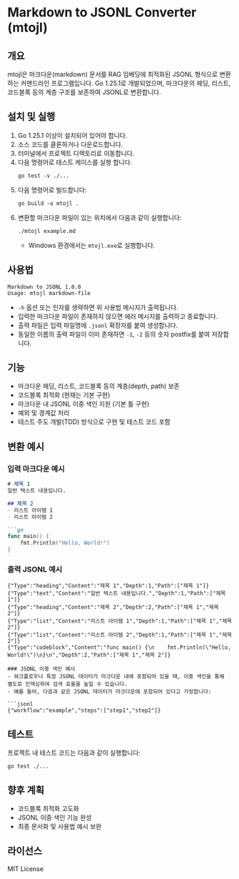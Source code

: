 # Markdown to JSONL Converter (mtojl)

## 개요
mtojl은 마크다운(markdown) 문서를 RAG 임베딩에 최적화된 JSONL 형식으로 변환하는 커맨드라인 프로그램입니다. Go 1.25.1로 개발되었으며, 마크다운의 헤딩, 리스트, 코드블록 등의 계층 구조를 보존하여 JSONL로 변환합니다.

## 설치 및 실행
1. Go 1.25.1 이상이 설치되어 있어야 합니다.
2. 소스 코드를 클론하거나 다운로드합니다.
3. 터미널에서 프로젝트 디렉토리로 이동합니다.
4. 다음 명령어로 테스트 케이스를 실행 합니다.
   ```
   go test -v ./...
   ```
5. 다음 명령어로 빌드합니다:
   ```
   go build -o mtojl .
   ```
6. 변환할 마크다운 파일이 있는 위치에서 다음과 같이 실행합니다:
   ```
   ./mtojl example.md
   ```
   - Windows 환경에서는 `mtojl.exe`로 실행합니다.


## 사용법
```
Markdown to JSONL 1.0.0
Usage: mtojl markdown-file
```
- `-h` 옵션 또는 인자를 생략하면 위 사용법 메시지가 출력됩니다.
- 입력한 마크다운 파일이 존재하지 않으면 에러 메시지를 출력하고 종료합니다.
- 출력 파일은 입력 파일명에 `.jsonl` 확장자를 붙여 생성합니다.
- 동일한 이름의 출력 파일이 이미 존재하면 `-1`, `-2` 등의 숫자 postfix를 붙여 저장합니다.

## 기능
- 마크다운 헤딩, 리스트, 코드블록 등의 계층(depth, path) 보존
- 코드블록 최적화 (현재는 기본 구현)
- 마크다운 내 JSONL 이중 색인 지원 (기본 틀 구현)
- 예외 및 경계값 처리
- 테스트 주도 개발(TDD) 방식으로 구현 및 테스트 코드 포함

## 변환 예시

### 입력 마크다운 예시
```markdown
# 제목 1
일반 텍스트 내용입니다.

## 제목 2
- 리스트 아이템 1
- 리스트 아이템 2

```go
func main() {
    fmt.Println("Hello, World!")
}
```

### 출력 JSONL 예시
```jsonl
{"Type":"heading","Content":"제목 1","Depth":1,"Path":["제목 1"]}
{"Type":"text","Content":"일반 텍스트 내용입니다.","Depth":1,"Path":["제목 1"]}
{"Type":"heading","Content":"제목 2","Depth":2,"Path":["제목 1","제목 2"]}
{"Type":"list","Content":"리스트 아이템 1","Depth":1,"Path":["제목 1","제목 2"]}
{"Type":"list","Content":"리스트 아이템 2","Depth":1,"Path":["제목 1","제목 2"]}
{"Type":"codeblock","Content":"func main() {\n    fmt.Println(\"Hello, World!\")\n}\n","Depth":2,"Path":["제목 1","제목 2"]}

### JSONL 이중 색인 예시
- 워크플로우나 특정 JSONL 데이터가 마크다운 내에 포함되어 있을 때, 이중 색인을 통해 별도로 인덱싱하여 검색 효율을 높일 수 있습니다.
- 예를 들어, 다음과 같은 JSONL 데이터가 마크다운에 포함되어 있다고 가정합니다:

```jsonl
{"workflow":"example","steps":["step1","step2"]}
```

## 테스트
프로젝트 내 테스트 코드는 다음과 같이 실행합니다:
```
go test ./...
```

## 향후 계획
- 코드블록 최적화 고도화
- JSONL 이중 색인 기능 완성
- 최종 문서화 및 사용법 예시 보완

## 라이선스
MIT License
